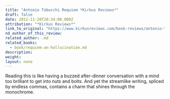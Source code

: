 ```yaml
---
title: "Antonio Tabucchi Requiem *Kirkus Reviews*"
draft: false
date: 2012-11-20T20:34:00.000Z
attribution: "*Kirkus Reviews*"
link_to_original: "https://www.kirkusreviews.com/book-reviews/antonio-tabucchi/requiem-2/#review"
nd_author_of_this_review:
related_author: .md
related_books:
  - book/requiem-an-hallucination.md
description:
weight:
layout: none
---
```

Reading this is like having a buzzed after-dinner conversation with a mind too brilliant to get into nuts and bolts. And yet the streamlike writing, spliced by endless commas, contains a charm that shines through the monochrome.

